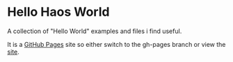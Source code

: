# Hello Haos World

A collection of "Hello World" examples and files i find useful.

It is a [GitHub Pages](https://pages.github.com/) site so either switch to the gh-pages branch or view the [site](http://koreahaos.github.io/hello_haos_world).


